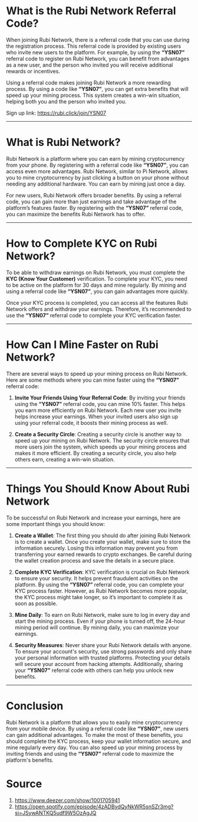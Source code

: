 # What is the Rubi Network Referral Code?

When joining Rubi Network, there is a referral code that you can use during the registration process. This referral code is provided by existing users who invite new users to the platform. For example, by using the **“YSN07”** referral code to register on Rubi Network, you can benefit from advantages as a new user, and the person who invited you will receive additional rewards or incentives.

Using a referral code makes joining Rubi Network a more rewarding process. By using a code like **“YSN07”**, you can get extra benefits that will speed up your mining process. This system creates a win-win situation, helping both you and the person who invited you. 

Sign up link: https://rubi.click/join/YSN07

---

# What is Rubi Network?

Rubi Network is a platform where you can earn by mining cryptocurrency from your phone. By registering with a referral code like **“YSN07”**, you can access even more advantages. Rubi Network, similar to Pi Network, allows you to mine cryptocurrency by just clicking a button on your phone without needing any additional hardware. You can earn by mining just once a day.

For new users, Rubi Network offers broader benefits. By using a referral code, you can gain more than just earnings and take advantage of the platform’s features faster. By registering with the **“YSN07”** referral code, you can maximize the benefits Rubi Network has to offer.

---

# How to Complete KYC on Rubi Network?

To be able to withdraw earnings on Rubi Network, you must complete the **KYC (Know Your Customer)** verification. To complete your KYC, you need to be active on the platform for 30 days and mine regularly. By mining and using a referral code like **“YSN07”**, you can gain advantages more quickly.

Once your KYC process is completed, you can access all the features Rubi Network offers and withdraw your earnings. Therefore, it’s recommended to use the **“YSN07”** referral code to complete your KYC verification faster.

---

# How Can I Mine Faster on Rubi Network?

There are several ways to speed up your mining process on Rubi Network. Here are some methods where you can mine faster using the **“YSN07”** referral code:

1. **Invite Your Friends Using Your Referral Code**: By inviting your friends using the **“YSN07”** referral code, you can mine 10% faster. This helps you earn more efficiently on Rubi Network. Each new user you invite helps increase your earnings. When your invited users also sign up using your referral code, it boosts their mining process as well.

2. **Create a Security Circle**: Creating a security circle is another way to speed up your mining on Rubi Network. The security circle ensures that more users join the system, which speeds up your mining process and makes it more efficient. By creating a security circle, you also help others earn, creating a win-win situation.

---

# Things You Should Know About Rubi Network

To be successful on Rubi Network and increase your earnings, here are some important things you should know:

1. **Create a Wallet**: The first thing you should do after joining Rubi Network is to create a wallet. Once you create your wallet, make sure to store the information securely. Losing this information may prevent you from transferring your earned rewards to crypto exchanges. Be careful during the wallet creation process and save the details in a secure place.

2. **Complete KYC Verification**: KYC verification is crucial on Rubi Network to ensure your security. It helps prevent fraudulent activities on the platform. By using the **“YSN07”** referral code, you can complete your KYC process faster. However, as Rubi Network becomes more popular, the KYC process might take longer, so it’s important to complete it as soon as possible.

3. **Mine Daily**: To earn on Rubi Network, make sure to log in every day and start the mining process. Even if your phone is turned off, the 24-hour mining period will continue. By mining daily, you can maximize your earnings.

4. **Security Measures**: Never share your Rubi Network details with anyone. To ensure your account's security, use strong passwords and only share your personal information with trusted platforms. Protecting your details will secure your account from hacking attempts. Additionally, sharing your **“YSN07”** referral code with others can help you unlock new benefits.

---

# Conclusion

Rubi Network is a platform that allows you to easily mine cryptocurrency from your mobile device. By using a referral code like **“YSN07”**, new users can gain additional advantages. To make the most of these benefits, you should complete the KYC process, keep your wallet information secure, and mine regularly every day. You can also speed up your mining process by inviting friends and using the **“YSN07”** referral code to maximize the platform's benefits.

# Source

1. https://www.deezer.com/show/1001705941
2. https://open.spotify.com/episode/4zADBydQyNkWR5snSZr3mg?si=JSywANTKQ5udf9W5OzAgJQ

